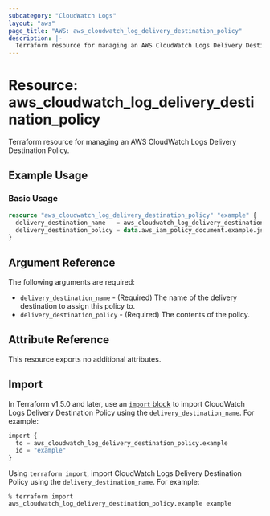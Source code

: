 ```yaml
---
subcategory: "CloudWatch Logs"
layout: "aws"
page_title: "AWS: aws_cloudwatch_log_delivery_destination_policy"
description: |-
  Terraform resource for managing an AWS CloudWatch Logs Delivery Destination Policy.
---
```


# Resource: aws_cloudwatch_log_delivery_destination_policy

Terraform resource for managing an AWS CloudWatch Logs Delivery Destination Policy.

## Example Usage

### Basic Usage

```terraform
resource "aws_cloudwatch_log_delivery_destination_policy" "example" {
  delivery_destination_name   = aws_cloudwatch_log_delivery_destination.example.name
  delivery_destination_policy = data.aws_iam_policy_document.example.json
}
```

## Argument Reference

The following arguments are required:

* `delivery_destination_name` - (Required) The name of the delivery destination to assign this policy to.
* `delivery_destination_policy` - (Required) The contents of the policy.

## Attribute Reference

This resource exports no additional attributes.

## Import

In Terraform v1.5.0 and later, use an [`import` block](https://developer.hashicorp.com/terraform/language/import) to import CloudWatch Logs Delivery Destination Policy using the `delivery_destination_name`. For example:

```terraform
import {
  to = aws_cloudwatch_log_delivery_destination_policy.example
  id = "example"
}
```

Using `terraform import`, import CloudWatch Logs Delivery Destination Policy using the `delivery_destination_name`. For example:

```console
% terraform import aws_cloudwatch_log_delivery_destination_policy.example example
```
